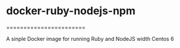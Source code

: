 # docker-ruby-nodejs-npm
=======================

A sinple Docker image for running Ruby and NodeJS width Centos 6


